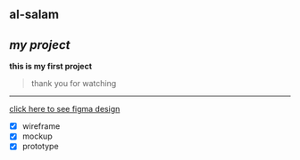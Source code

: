 ## al-salam
*my project*
--------------------------------
**this is my first project**
> thank you for watching
-------------------------------
[click here to see figma design]([https://www.markdownguide.org/cheat-sheet/](https://www.figma.com/design/M79gR3wAvemujRGD2D6h2c/kindergartenfinal?node-id=18-49&node-type=instance&t=qJUXDUBs7YhA3wXy-0))
- [x] wireframe
- [x] mockup
- [x] prototype
